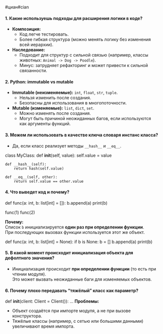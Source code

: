 #циан#cian
#### 1. Какие используешь подходы для расширения логики в коде?
- **Композиция:**
    - Код легче тестировать.
    - Более гибкая структура (можно менять логику без изменения всей иерархии).
- **Наследование:**
    - Подходит для структур с сильной связью (например, классы животных: `Animal -> Dog -> Poodle`).
    - Минус: затрудняет рефакторинг и может привести к сильной связанности.

#### **2. Python: immutable vs mutable**

- **Immutable (неизменяемые):** `int`, `float`, `str`, `tuple`.
    - Нельзя изменить после создания.
    - Безопасны для использования в многопоточности.
- **Mutable (изменяемые):** `list`, `dict`, `set`.
    - Можно изменять после создания.
    - Могут быть причиной неожиданных багов, если используются как аргументы функций.


#### **3. Можем ли использовать в качестве ключа словаря инстанс класса?**

- Да, если класс реализует методы `__hash__` и `__eq__`.  

class MyClass:
    def __init__(self, value):
        self.value = value

    def __hash__(self):
        return hash(self.value)

    def __eq__(self, other):
        return self.value == other.value


#### **4. Что выведет код и почему?**

def func(a: int, b: list[int] = []):
    b.append(a)
    print(b)

func(1)
func(2)


**Почему:**  
Список `b` инициализируется **один раз при определении функции**.  
При последующих вызовах функции используется этот же объект.

def func(a: int, b: list[int] = None):
    if b is None:
        b = []
    b.append(a)
    print(b)

#### **5. В какой момент происходит инициализация объекта для дефолтного значения?**

- Инициализация происходит **при определении функции** (то есть при чтении модуля).  
    Это может вызвать неожиданные баги для изменяемых объектов.

#### **6. Почему плохо передавать “тяжёлый” класс как параметр?**

def __init__(client: Client = Client()):
    ...
**Проблемы:**

- Объект создаётся при импорте модуля, а не при вызове конструктора.
- Тяжёлые классы (например, с сетью или большими данными) увеличивают время импорта.